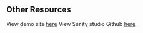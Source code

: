 ## Other Resources

View demo site [here](https://demo.daily-runner.burnham.dev/)
View Sanity studio Github [here](https://github.com/burnham-dev/daily-runner-studio).